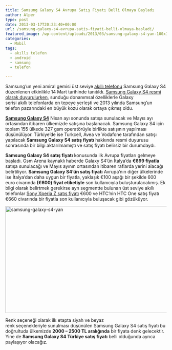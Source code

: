 ```yaml
---
title: Samsung Galaxy S4 Avrupa Satış Fiyatı Belli Olmaya Başladı
author: Alper
type: post
date: 2013-03-17T20:23:40+00:00
url: /samsung-galaxy-s4-avrupa-satis-fiyati-belli-olmaya-basladi/
featured_image: /wp-content/uploads/2013/03/samsung-galaxy-s4-yan-100x100.jpg
categories:
  - Mobil
tags:
  - akıllı telefon
  - android
  - samsung
  - telefon

---
```

Samsung&#8217;un yeni amiral gemisi üst seviye [akıllı telefonu][1] Samsung Galaxy S4 düzenlenen etkinlikle 14 Mart tarihinde tanıtıldı. [Samsung Galaxy S4 resmi olarak duyurulurken][2], sunduğu donanımsal özelliklerle Galaxy serisi akıllı telefonlarda en tepeye yerleşti ve 2013 yılında Samsung&#8217;un telefon pazarındaki en büyük kozu olarak ortaya çıkmış oldu.

**[Samsung Galaxy S4][3]** Nisan ayı sonunda satışa sunulacak ve Mayıs ayı ortasından itibaren ülkemizde satışına başlanacak. Samsung Galaxy S4 için toplam 155 ülkede 327 gsm operatörüyle birlikte satışının yapılması düşünülüyor. Türkiye&#8217;de ise Turkcell, Avea ve Vodafone tarafından satışı yapılacak **Samsung Galaxy S4 satış fiyatı** hakkında resmi duyurusu sonrasında bir bilgi aktarılmamıştı ve satış fiyatı belirsiz bir durumdaydı.

**Samsung Galaxy S4 satış fiyatı** konusunda ilk Avrupa fiyatları gelmeye başladı. Gsm Arena kaynaklı haberde Galaxy S4&#8217;ün İtalya&#8217;da **€699 fiyatla** satışa sunulacağı ve Mayıs ayının ortasından itibaren raflarda yerini alacağı belirtiliyor. **Samsung Galaxy S4&#8217;ün satış fiyatı** Avrupa&#8217;nın diğer ülkelerinde ise İtalya&#8217;dan daha uygun bir fiyatla, yaklaşık €100 aşağı bir şekilde 600 euro civarında **(€600) fiyat etiketiyle** son kullanıcıyla buluşturulacakmış. Ek bilgi olarak belirtmek gerekirse ayn segmentte bulunan üst seviye akıllı telefonlar [Sony Xperia Z satış fiyatı][4] €600 ve HTC&#8217;nin HTC One satış fiyatı €660 civarında bir fiyatla son kullanıcıyla buluşacak gibi gözüküyor.

<img class="aligncenter size-full wp-image-13494" alt="samsung-galaxy-s4-yan" src="https://www.murekkep.org/wp-content/uploads/2013/03/samsung-galaxy-s4-yan.jpg" width="550" height="333" srcset="https://www.murekkep.org/wp-content/uploads/2013/03/samsung-galaxy-s4-yan.jpg 550w, https://www.murekkep.org/wp-content/uploads/2013/03/samsung-galaxy-s4-yan-400x242.jpg 400w, https://www.murekkep.org/wp-content/uploads/2013/03/samsung-galaxy-s4-yan-50x30.jpg 50w, https://www.murekkep.org/wp-content/uploads/2013/03/samsung-galaxy-s4-yan-125x75.jpg 125w, https://www.murekkep.org/wp-content/uploads/2013/03/samsung-galaxy-s4-yan-300x181.jpg 300w, https://www.murekkep.org/wp-content/uploads/2013/03/samsung-galaxy-s4-yan-503x305.jpg 503w" sizes="(max-width: 550px) 100vw, 550px" /> 

Renk seçeneği olarak ilk etapta siyah ve beyaz renk seçenekleriyle sunulması düşünülen Samsung Galaxy S4 satış fiyatı bu doğrultuda ülkemizde **2000 &#8211; 2500 TL aralığında** bir fiyata denk gelecektir. Yine de **Samsung Galaxy S4 Türkiye satış fiyatı** belli olduğunda ayrıca paylaşıyor olacağız.

 [1]: https://www.murekkep.org/telefon "telefon"
 [2]: https://www.murekkep.org/samsung-galaxy-s4-duyuruldu-galaxy-s4-ozellikleri-13311 "samsung galaxy s4 resmi duyurusu"
 [3]: https://www.murekkep.org/telefon/samsung-galaxy-s4 "samsung galaxy s4"
 [4]: https://www.murekkep.org/sony-xperia-z-satis-fiyati-belli-oldu-10945 "sony xperia z satış fiyatı"